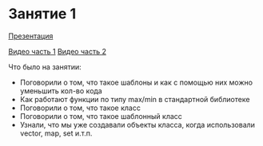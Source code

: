 # Занятие 1
 
 [Презентация](https://docs.google.com/presentation/d/1hAnCWbRu3xmqQtuEIelnkMjk_yfV0PyNZ1YZGsQkPHg/edit?usp=sharing)
 
 [Видео часть 1](https://youtu.be/9pzRHwaCQgQ)
 [Видео часть 2](https://youtu.be/YbRxhSVkCNg)
 
Что было на занятии:

* Поговорили о том, что такое шаблоны и как с помощью них можно уменьшить кол-во кода
* Как работают функции по типу max/min в стандартной библиотеке
* Поговорили о том, что такое класс
* Поговорили о том, что такое шаблонный класс
* Узнали, что мы уже создавали объекты класса, когда использовали vector, map, set и.т.п.
